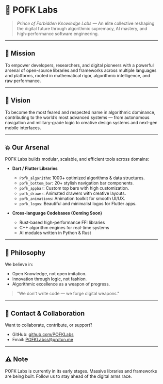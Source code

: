 # 🧠 POFK Labs

> *Prince of Forbidden Knowledge Labs* — An elite collective reshaping the digital future through algorithmic supremacy, AI mastery, and high-performance software engineering.

---

## 🚀 Mission

To empower developers, researchers, and digital pioneers with a powerful arsenal of open-source libraries and frameworks across multiple languages and platforms, rooted in mathematical rigor, algorithmic intelligence, and raw performance.

---

## 🏴 Vision

To become the most feared and respected name in algorithmic dominance, contributing to the world’s most advanced systems — from autonomous navigation and military-grade logic to creative design systems and next-gen mobile interfaces.

---

## 💥 Our Arsenal

POFK Labs builds modular, scalable, and efficient tools across domains:

* **Dart / Flutter Libraries**

  * `Pofk_algorithm`: 1000+ optimized algorithms & data structures.
  * `pofk_bottom_bar`: 20+ stylish navigation bar components.
  * `pofk_appbar`: Custom top bars with high customization.
  * `pofk_drawer`: Animated drawers with creative layouts.
  * `pofk_animations`: Animation toolkit for smooth UI/UX.
  * `pofk_logos`: Beautiful and minimalist logos for Flutter apps.

* **Cross-language Codebases (Coming Soon)**

  * Rust-based high-performance FFI libraries
  * C++ algorithm engines for real-time systems
  * AI modules written in Python & Rust

---

## 🧬 Philosophy

We believe in:

* Open Knowledge, not open imitation.
* Innovation through logic, not fashion.
* Algorithmic excellence as a weapon of progress.

> "We don't write code — we forge digital weapons."

---

## 📡 Contact & Collaboration

Want to collaborate, contribute, or support?

* GitHub: [github.com/POFKLabs](https://github.com/POFKLabs)
* Email: [POFKLabss@proton.me](mailto:POFKLabs@proton.me)

---

## ⚠️ Note

POFK Labs is currently in its early stages. Massive libraries and frameworks are being built. Follow us to stay ahead of the digital arms race.
